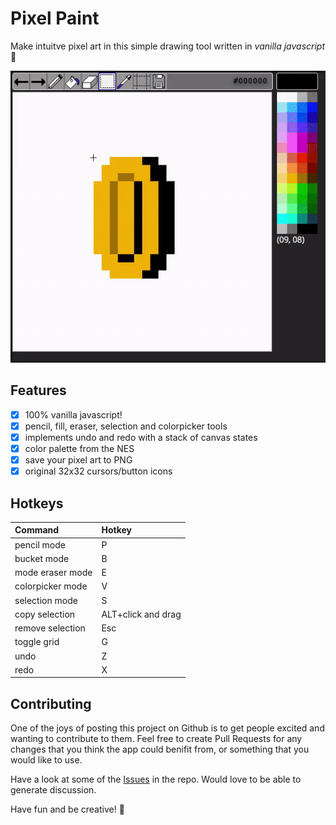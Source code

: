 # Pixel Paint

Make intuitve pixel art in this simple drawing tool written in _vanilla javascript_ :cake:

![Image](gif/selectionCopy.gif)

## Features
- [x] 100% vanilla javascript!
- [x] pencil, fill, eraser, selection and colorpicker tools
- [x] implements undo and redo with a stack of canvas states
- [x] color palette from the NES
- [x] save your pixel art to PNG
- [x] original 32x32 cursors/button icons

## Hotkeys

| Command          | Hotkey              |
| :--------------- | :------------------ |
| pencil mode      | P                   |
| bucket mode      | B                   |
| mode eraser mode | E                   |
| colorpicker mode | V                   |
| selection mode   | S                   |
| copy selection   | ALT+click and drag  |
| remove selection | Esc                 |
| toggle grid      | G                   |
| undo             | Z                   |
| redo             | X                   |

## Contributing

One of the joys of posting this project on Github is to get people excited and wanting to contribute to them. Feel free to create Pull Requests for any changes that you think the app could benifit from, or something that you would like to use.

Have a look at some of the [Issues](https://github.com/Kully/pixel-paint/issues) in the repo. Would love to be able to generate discussion.

Have fun and be creative! :art:
